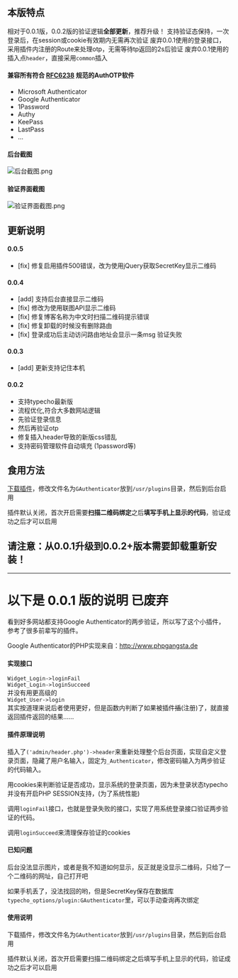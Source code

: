 ## 本版特点
相对于0.0.1版，0.0.2版的验证逻辑**全部更新**，推荐升级！
支持验证态保持，一次登录后，在session或cookie有效期内无需再次验证
废弃0.0.1使用的登录接口，采用插件内注册的Route来处理otp，无需等待tp返回的2s后验证
废弃0.0.1使用的插入点`header`，直接采用`common`插入

#### 兼容所有符合 [RFC6238](https://tools.ietf.org/html/rfc6238 "rfc6238") 规范的AuthOTP软件
- Microsoft Authenticator
- Google Authenticator
- 1Password
- Authy
- KeePass
- LastPass
- ...

#### 后台截图
![后台截图.png](https://static.cuojue.org/usr/uploads/2018/11/2777331120.png)

#### 验证界面截图
![验证界面截图.png](https://static.cuojue.org/usr/uploads/2018/11/86736268.png)

## 更新说明
#### 0.0.5
- [fix] 修复启用插件500错误，改为使用jQuery获取SecretKey显示二维码

#### 0.0.4
- [add] 支持后台直接显示二维码
- [fix] 修改为使用联图API显示二维码
- [fix] 修复博客名称为中文时扫描二维码提示错误
- [fix] 修复卸载的时候没有删除路由
- [fix] 登录成功后主动访问路由地址会显示一条msg 验证失败

#### 0.0.3
- [add] 更新支持记住本机

#### 0.0.2
+ 支持typecho最新版
+ 流程优化,符合大多数网站逻辑
 + 先验证登录信息
 + 然后再验证otp
+ 修复插入header导致的新版css错乱
+ 支持密码管理软件自动填充 (1password等)


## 食用方法
[下载插件](https://github.com/weicno/typecho-Authenticator/releases)，修改文件名为`GAuthenticator`放到`/usr/plugins`目录，然后到后台启用

插件默认关闭，首次开启需要**扫描二维码绑定**之后**填写手机上显示的代码**，验证成功之后才可以启用


## 请注意：从0.0.1升级到0.0.2+版本需要卸载重新安装！ ##

------------


# 以下是 0.0.1 版的说明 已废弃

看到好多网站都支持Google Authenticator的两步验证，所以写了这个小插件，参考了很多前辈写的插件。

Google Authenticator的PHP实现来自：http://www.phpgangsta.de

#### 实现接口  
`Widget_Login->loginFail`  
`Widget_Login->loginSucceed`  
并没有用更高级的  
`Widget_User->login`  
其实按道理来说后者使用更好，但是函数内判断了如果被插件~~插~~(注册)了，就直接返回插件返回的结果……  
  
#### 插件原理说明  
插入了`('admin/header.php')->header`来重新处理整个后台页面，实现自定义登录页面，隐藏了用户名输入，固定为`_Authenticator`，修改密码输入为两步验证的代码输入。  
  
用cookies来判断验证是否成功，显示系统的登录页面，因为未登录状态typecho并没有开启PHP SESSION支持，(为了系统性能)  
  
调用`loginFail`接口，也就是登录失败的接口，实现了用系统登录接口验证两步验证的代码。  
  
调用`loginSucceed`来清理保存验证的cookies  
  
#### 已知问题  
后台没法显示图片，或者是我不知道如何显示，反正就是没显示二维码，只给了一个二维码的网址，自己打开吧  
  
如果手机丢了，没法找回的哟，但是SecretKey保存在数据库`typecho_options/plugin:GAuthenticator`里，可以手动查询再次绑定  
  
#### 使用说明  
下载插件，修改文件名为`GAuthenticator`放到`/usr/plugins`目录，然后到后台启用  

插件默认关闭，首次开启需要扫描二维码绑定之后填写手机上显示的代码，验证成功之后才可以启用  